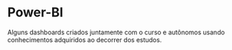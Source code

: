# Power-BI
Alguns dashboards criados juntamente com o curso e autônomos usando conhecimentos adquiridos ao decorrer dos estudos.
